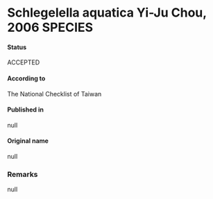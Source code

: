 # Schlegelella aquatica Yi-Ju Chou, 2006 SPECIES

#### Status
ACCEPTED

#### According to
The National Checklist of Taiwan

#### Published in
null

#### Original name
null

### Remarks
null